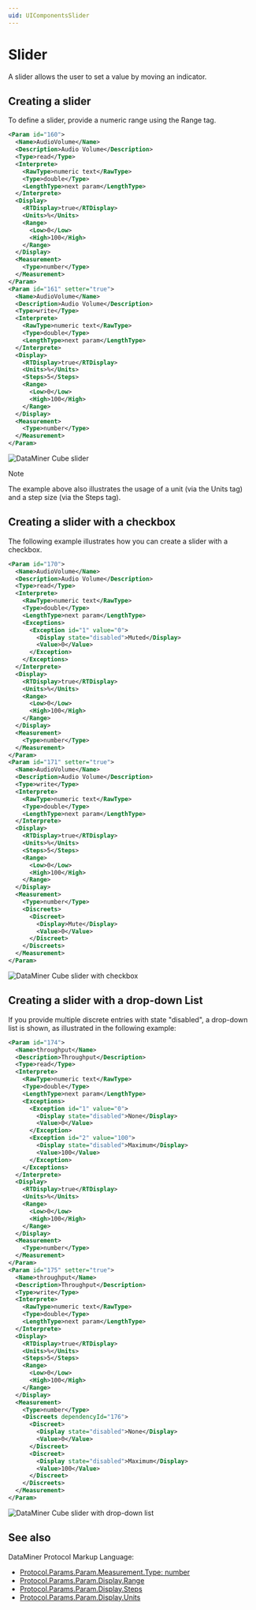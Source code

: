 ```yaml
---
uid: UIComponentsSlider
---
```


# Slider

A slider allows the user to set a value by moving an indicator.

## Creating a slider

To define a slider, provide a numeric range using the Range tag.

```xml
<Param id="160">
  <Name>AudioVolume</Name>
  <Description>Audio Volume</Description>
  <Type>read</Type>
  <Interprete>
    <RawType>numeric text</RawType>
    <Type>double</Type>
    <LengthType>next param</LengthType>
  </Interprete>
  <Display>
    <RTDisplay>true</RTDisplay>
    <Units>%</Units>
    <Range>
      <Low>0</Low>
      <High>100</High>
    </Range>
  </Display>
  <Measurement>
    <Type>number</Type>
  </Measurement>
</Param>
<Param id="161" setter="true">
  <Name>AudioVolume</Name>
  <Description>Audio Volume</Description>
  <Type>write</Type>
  <Interprete>
    <RawType>numeric text</RawType>
    <Type>double</Type>
    <LengthType>next param</LengthType>
  </Interprete>
  <Display>
    <RTDisplay>true</RTDisplay>
    <Units>%</Units>
    <Steps>5</Steps>
    <Range>
      <Low>0</Low>
      <High>100</High>
    </Range>
  </Display>
  <Measurement>
    <Type>number</Type>
  </Measurement>
</Param>
```

![DataMiner Cube slider](~/develop/images/uislider.png)

> [!NOTE]
> The example above also illustrates the usage of a unit (via the Units tag) and a step size (via the Steps tag).

## Creating a slider with a checkbox

The following example illustrates how you can create a slider with a checkbox.

```xml
<Param id="170">
  <Name>AudioVolume</Name>
  <Description>Audio Volume</Description>
  <Type>read</Type>
  <Interprete>
    <RawType>numeric text</RawType>
    <Type>double</Type>
    <LengthType>next param</LengthType>
    <Exceptions>
      <Exception id="1" value="0">
        <Display state="disabled">Muted</Display>
        <Value>0</Value>
      </Exception>
    </Exceptions>
  </Interprete>
  <Display>
    <RTDisplay>true</RTDisplay>
    <Units>%</Units>
    <Range>
      <Low>0</Low>
      <High>100</High>
    </Range>
  </Display>
  <Measurement>
    <Type>number</Type>
  </Measurement>
</Param>
<Param id="171" setter="true">
  <Name>AudioVolume</Name>
  <Description>Audio Volume</Description>
  <Type>write</Type>
  <Interprete>
    <RawType>numeric text</RawType>
    <Type>double</Type>
    <LengthType>next param</LengthType>
  </Interprete>
  <Display>
    <RTDisplay>true</RTDisplay>
    <Units>%</Units>
    <Steps>5</Steps>
    <Range>
      <Low>0</Low>
      <High>100</High>
    </Range>
  </Display>
  <Measurement>
    <Type>number</Type>
    <Discreets>
      <Discreet>
        <Display>Mute</Display>
        <Value>0</Value>
      </Discreet>
    </Discreets>
  </Measurement>
</Param>
```

![DataMiner Cube slider with checkbox](~/develop/images/uisliderwithcheckbox.png)

## Creating a slider with a drop-down List

If you provide multiple discrete entries with state "disabled", a drop-down list is shown, as illustrated in the following example:

```xml
<Param id="174">
  <Name>throughput</Name>
  <Description>Throughput</Description>
  <Type>read</Type>
  <Interprete>
    <RawType>numeric text</RawType>
    <Type>double</Type>
    <LengthType>next param</LengthType>
    <Exceptions>
      <Exception id="1" value="0">
        <Display state="disabled">None</Display>
        <Value>0</Value>
      </Exception>
      <Exception id="2" value="100">
        <Display state="disabled">Maximum</Display>
        <Value>100</Value>
      </Exception>
    </Exceptions>
  </Interprete>
  <Display>
    <RTDisplay>true</RTDisplay>
    <Units>%</Units>
    <Range>
      <Low>0</Low>
      <High>100</High>
    </Range>
  </Display>
  <Measurement>
    <Type>number</Type>
  </Measurement>
</Param>
<Param id="175" setter="true">
  <Name>throughput</Name>
  <Description>Throughput</Description>
  <Type>write</Type>
  <Interprete>
    <RawType>numeric text</RawType>
    <Type>double</Type>
    <LengthType>next param</LengthType>
  </Interprete>
  <Display>
    <RTDisplay>true</RTDisplay>
    <Units>%</Units>
    <Steps>5</Steps>
    <Range>
      <Low>0</Low>
      <High>100</High>
    </Range>
  </Display>
  <Measurement>
    <Type>number</Type>
    <Discreets dependencyId="176">
      <Discreet>
        <Display state="disabled">None</Display>
        <Value>0</Value>
      </Discreet>
      <Discreet>
        <Display state="disabled">Maximum</Display>
        <Value>100</Value>
      </Discreet>
    </Discreets>
  </Measurement>
</Param>
```

![DataMiner Cube slider with drop-down list](~/develop/images/uisliderwithcheckbox2.png)

## See also

DataMiner Protocol Markup Language:

- [Protocol.Params.Param.Measurement.Type: number](xref:Protocol.Params.Param.Measurement.Type#number)
- [Protocol.Params.Param.Display.Range](xref:Protocol.Params.Param.Display.Range)
- [Protocol.Params.Param.Display.Steps](xref:Protocol.Params.Param.Display.Steps)
- [Protocol.Params.Param.Display.Units](xref:Protocol.Params.Param.Display.Units)
